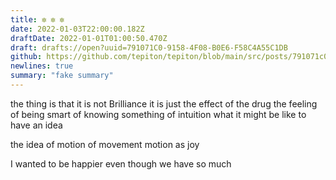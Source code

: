 ```yaml
---
title: ✼ ✼ ✼
date: 2022-01-03T22:00:00.182Z
draftDate: 2022-01-01T01:00:50.470Z
draft: drafts://open?uuid=791071C0-9158-4F08-B0E6-F58C4A55C1DB
github: https://github.com/tepiton/tepiton/blob/main/src/posts/791071c0-9158-4f08-b0e6-f58c4a55c1db.md
newlines: true
summary: "fake summary"
---
```

the thing is that it is not Brilliance
it is just the effect of the drug
the feeling
of being smart
of knowing something
of intuition
what it might be like to have an idea

the idea of motion of movement
motion as joy

I wanted to be happier even though we have so much
